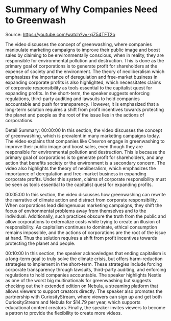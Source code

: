 # Summary of Why Companies Need to Greenwash

Source: https://youtube.com/watch?v=-xjZ54TFT2o

The video discusses the concept of greenwashing, where companies manipulate marketing campaigns to improve their public image and boost sales by claiming to be environmentally conscious, when in reality, they are responsible for environmental pollution and destruction. This is done as the primary goal of corporations is to generate profit for shareholders at the expense of society and the environment. The theory of neoliberalism which emphasizes the importance of deregulation and free-market business in expanding corporate profits is also highlighted, which necessitates claims of corporate responsibility as tools essential to the capitalist quest for expanding profits. In the short-term, the speaker suggests enforcing regulations, third-party auditing and lawsuits to hold companies accountable and push for transparency. However, it is emphasized that a long-term solution requires a shift from profit incentives towards protecting the planet and people as the root of the issue lies in the actions of corporations.

Detail Summary: 
00:00:00
In this section, the video discusses the concept of greenwashing, which is prevalent in many marketing campaigns today. The video explains that companies like Chevron engage in greenwashing to improve their public image and boost sales, even though they are responsible for environmental pollution and destruction. This is because the primary goal of corporations is to generate profit for shareholders, and any action that benefits society or the environment is a secondary concern. The video also highlights the theory of neoliberalism, which emphasizes the importance of deregulation and free-market business in expanding corporate profits. Under this system, claims of corporate responsibility must be seen as tools essential to the capitalist quest for expanding profits.

00:05:00
In this section, the video discusses how greenwashing can rewrite the narrative of climate action and distract from corporate responsibility. When corporations lead disingenuous marketing campaigns, they shift the focus of environmental problems away from themselves and to the individual. Additionally, such practices obscure the truth from the public and allow corporations to externalize costs while trying to create an illusion of responsibility. As capitalism continues to dominate, ethical consumption remains impossible, and the actions of corporations are the root of the issue at hand. Thus the solution requires a shift from profit incentives towards protecting the planet and people.

00:10:00
In this section, the speaker acknowledges that ending capitalism is a long-term goal to truly solve the climate crisis, but offers harm-reduction strategies to implement in the short-term. These strategies include forcing corporate transparency through lawsuits, third-party auditing, and enforcing regulations to hold companies accountable. The speaker highlights Nestle as one of the worst big multinationals for greenwashing but suggests checking out their extended edition on Nebula, a streaming platform that allows viewers to support creators directly. The speaker also promotes the partnership with CuriosityStream, where viewers can sign up and get both CuriosityStream and Nebula for $14.79 per year, which supports educational content creators. Finally, the speaker invites viewers to become a patron to provide the flexibility to create more videos.


